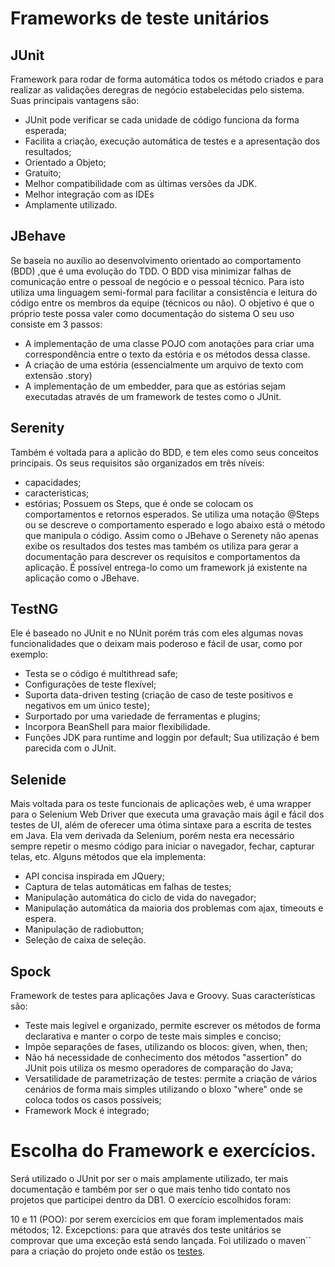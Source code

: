 # Frameworks de teste unitários
## JUnit
 Framework para rodar de forma automática todos os método criados e para realizar as validações deregras de negócio estabelecidas pelo sistema. Suas principais vantagens são:
* JUnit pode verificar se cada unidade de código funciona da forma esperada;
* Facilita a criação, execução automática de testes e a apresentação dos resultados;
* Orientado a Objeto;
* Gratuito;
* Melhor compatibilidade com as últimas versões da JDK.
* Melhor integração com as IDEs
* Amplamente utilizado.

## JBehave
 Se baseia no auxílio ao desenvolvimento orientado ao comportamento (BDD) ,que é uma evolução do TDD. O BDD visa minimizar falhas de comunicação entre o pessoal de negócio e o pessoal técnico.
 Para isto utiliza uma linguagem semi-formal para facilitar a consistência e leitura do código entre os membros da equipe (técnicos ou não).
 O objetivo é que o próprio teste possa valer como documentação do sistema
 O seu uso consiste em 3 passos:
* A implementação de uma classe POJO com anotações para criar uma correspondência entre o texto da estória e os métodos dessa classe.
* A criação de uma estória (essencialmente um arquivo de texto com extensão .story)
* A implementação de um embedder, para que as estórias sejam executadas através de um framework de testes como o JUnit.

## Serenity
 Também é voltada para a aplicão do BDD, e tem eles como seus conceitos principais.
 Os seus requisitos são organizados em três níveis:
* capacidades;
* caracteristicas;
* estórias; 
	Possuem os Steps, que é onde se colocam os comportamentos e retornos esperados. Se utiliza uma notação @Steps ou se descreve o comportamento esperado e logo abaixo está o método que manipula o código.
	Assim como o JBehave o Serenety não apenas exibe os resultados dos testes mas também os utiliza para gerar a documentação para descrever os requisitos e comportamentos da aplicação.
	É possível entrega-lo como um framework já existente na aplicação como o JBehave.
## TestNG
 Ele é baseado no JUnit e no NUnit porém trás com eles algumas novas funcionalidades que o deixam mais poderoso e fácil de usar, como por exemplo:
* Testa se o código é multithread safe;
* Configurações de teste flexível;
* Suporta data-driven testing (criação de caso de teste positivos e negativos em um único teste);
* Surportado por uma variedade de ferramentas e plugins;
* Incorpora BeanShell para maior flexibilidade.
* Funções JDK para runtime and loggin por default;
	Sua utilização é bem parecida com o JUnit.

	
## Selenide
 Mais voltada para os teste funcionais de aplicações web, é uma wrapper para o Selenium Web Driver que executa uma gravação mais ágil e fácil dos testes de UI, além de oferecer uma ótima sintaxe para a escrita de testes em Java.
 Ela vem derivada da Selenium, porém nesta era necessário sempre repetir o mesmo código para iniciar o navegador, fechar, capturar telas, etc.
 Alguns métodos que ela implementa:
* API concisa inspirada em JQuery;
* Captura de telas automáticas em falhas de testes;
* Manipulação automática do ciclo de vida do navegador;
* Manipulação automática da maioria dos problemas com ajax, timeouts e espera.
* Manipulação de radiobutton;
* Seleção de caixa de seleção.

## Spock 
 Framework de testes para aplicações Java e Groovy. Suas características são:
* Teste mais legível e organizado, permite escrever os métodos de forma declarativa e manter o corpo de teste mais simples e conciso;
* Impõe separações de fases, utilizando os blocos: given, when, then;
* Não há necessidade de conhecimento dos métodos "assertion" do JUnit pois utiliza os mesmo operadores de comparação do Java;
* Versatilidade de parametrização de testes: permite a criação de vários cenários de forma mais simples utilizando o bloxo "where" onde se coloca todos os casos possíveis;
* Framework Mock é integrado;



# Escolha do Framework e exercícios.

 Será utilizado o JUnit por ser o mais amplamente utilizado, ter mais documentação e também por ser o que mais tenho tido contato nos projetos que participei dentro da DB1.
 O exercício escolhidos foram:

 10 e 11 (POO): por serem exercícios em que foram implementados mais métodos;
 12. Excepctions: para que através dos teste unitários se comprovar que uma exceção está sendo lançada.
 Foi utilizado o maven´´ para a criação do projeto onde estão os [testes](https://github.com/CristianWelter93/MestreDosCodigos/tree/main/Java/Escudeiro/Conhecendo%20a%20Plataforma/Trabalhando%20com%20qualidade%20de%20c%C3%B3digo/13/teste/src/test/java).
